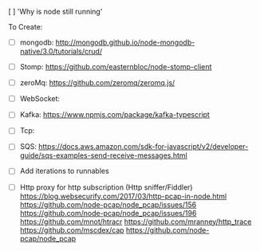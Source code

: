 [ ] 'Why is node still running'

To Create:
- [ ] mongodb: http://mongodb.github.io/node-mongodb-native/3.0/tutorials/crud/
- [ ] Stomp: https://github.com/easternbloc/node-stomp-client
- [ ] zeroMq: https://github.com/zeromq/zeromq.js/
- [ ] WebSocket:
- [ ] Kafka: https://www.npmjs.com/package/kafka-typescript
- [ ] Tcp:
- [ ] SQS: https://docs.aws.amazon.com/sdk-for-javascript/v2/developer-guide/sqs-examples-send-receive-messages.html

- [ ] Add iterations to runnables

- [ ] Http proxy for http subscription (Http sniffer/Fiddler)
        https://blog.websecurify.com/2017/03/http-pcap-in-node.html
        https://github.com/node-pcap/node_pcap/issues/156
        https://github.com/node-pcap/node_pcap/issues/196
        https://github.com/mnot/htracr
        https://github.com/mranney/http_trace
        https://github.com/mscdex/cap
        https://github.com/node-pcap/node_pcap